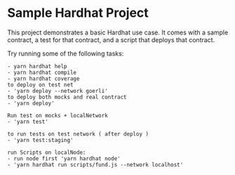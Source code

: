 # Sample Hardhat Project

This project demonstrates a basic Hardhat use case. It comes with a sample contract, a test for that contract, and a script that deploys that contract.

Try running some of the following tasks:

```shell
- yarn hardhat help
- yarn hardhat compile
- yarn hardhat coverage
to deploy on test net 
- 'yarn deploy --network goerli'
to deploy both mocks and real contract 
- 'yarn deploy'

Run test on mocks + localNetwork
- 'yarn test'

to run tests on test network ( after deploy )
- 'yarn test:staging'

run Scripts on localNode:
- run node first 'yarn hardhat node'
- 'yarn hardhat run scripts/fund.js --network localhost'
